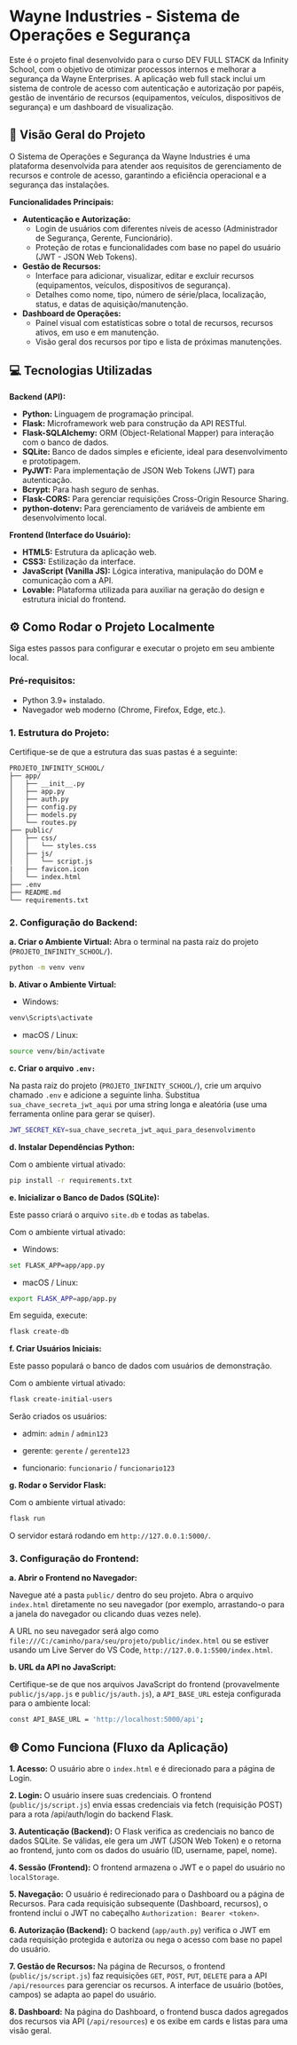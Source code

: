 # Wayne Industries - Sistema de Operações e Segurança

Este é o projeto final desenvolvido para o curso DEV FULL STACK da Infinity School, com o objetivo de otimizar processos internos e melhorar a segurança da Wayne Enterprises. A aplicação web full stack inclui um sistema de controle de acesso com autenticação e autorização por papéis, gestão de inventário de recursos (equipamentos, veículos, dispositivos de segurança) e um dashboard de visualização.

## 🚀 Visão Geral do Projeto

O Sistema de Operações e Segurança da Wayne Industries é uma plataforma desenvolvida para atender aos requisitos de gerenciamento de recursos e controle de acesso, garantindo a eficiência operacional e a segurança das instalações.

**Funcionalidades Principais:**

* **Autenticação e Autorização:**
    * Login de usuários com diferentes níveis de acesso (Administrador de Segurança, Gerente, Funcionário).
    * Proteção de rotas e funcionalidades com base no papel do usuário (JWT - JSON Web Tokens).
* **Gestão de Recursos:**
    * Interface para adicionar, visualizar, editar e excluir recursos (equipamentos, veículos, dispositivos de segurança).
    * Detalhes como nome, tipo, número de série/placa, localização, status, e datas de aquisição/manutenção.
* **Dashboard de Operações:**
    * Painel visual com estatísticas sobre o total de recursos, recursos ativos, em uso e em manutenção.
    * Visão geral dos recursos por tipo e lista de próximas manutenções.

## 💻 Tecnologias Utilizadas

**Backend (API):**
* **Python:** Linguagem de programação principal.
* **Flask:** Microframework web para construção da API RESTful.
* **Flask-SQLAlchemy:** ORM (Object-Relational Mapper) para interação com o banco de dados.
* **SQLite:** Banco de dados simples e eficiente, ideal para desenvolvimento e prototipagem.
* **PyJWT:** Para implementação de JSON Web Tokens (JWT) para autenticação.
* **Bcrypt:** Para hash seguro de senhas.
* **Flask-CORS:** Para gerenciar requisições Cross-Origin Resource Sharing.
* **python-dotenv:** Para gerenciamento de variáveis de ambiente em desenvolvimento local.

**Frontend (Interface do Usuário):**
* **HTML5:** Estrutura da aplicação web.
* **CSS3:** Estilização da interface.
* **JavaScript (Vanilla JS):** Lógica interativa, manipulação do DOM e comunicação com a API.
* **Lovable:** Plataforma utilizada para auxiliar na geração do design e estrutura inicial do frontend.

## ⚙️ Como Rodar o Projeto Localmente

Siga estes passos para configurar e executar o projeto em seu ambiente local.

### **Pré-requisitos:**

* Python 3.9+ instalado.
* Navegador web moderno (Chrome, Firefox, Edge, etc.).

### **1. Estrutura do Projeto:**

Certifique-se de que a estrutura das suas pastas é a seguinte:

```
PROJETO_INFINITY_SCHOOL/
├── app/                  
│   ├── __init__.py       
│   ├── app.py           
│   ├── auth.py           
│   ├── config.py         
│   ├── models.py         
│   └── routes.py         
├── public/               
│   ├── css/
│   │   └── styles.css
│   ├── js/
│   │   └── script.js
|   ├── favicon.icon    
│   └── index.html
├── .env                  
├── README.md            
└── requirements.txt      
```

### **2. Configuração do Backend:**

**a. Criar o Ambiente Virtual:**
Abra o terminal na pasta raiz do projeto (`PROJETO_INFINITY_SCHOOL/`).

```bash
python -m venv venv
```
**b. Ativar o Ambiente Virtual:**

* Windows:

```bash
venv\Scripts\activate
```

* macOS / Linux:

```bash
source venv/bin/activate
```

**c. Criar o arquivo `.env:`**

Na pasta raiz do projeto (`PROJETO_INFINITY_SCHOOL/`), crie um arquivo chamado `.env` e adicione a seguinte linha. Substitua `sua_chave_secreta_jwt_aqui` por uma string longa e aleatória (use uma ferramenta online para gerar se quiser).

```bash
JWT_SECRET_KEY=sua_chave_secreta_jwt_aqui_para_desenvolvimento
```

**d. Instalar Dependências Python:**

Com o ambiente virtual ativado:

```bash
pip install -r requirements.txt
```

**e. Inicializar o Banco de Dados (SQLite):**

Este passo criará o arquivo `site.db` e todas as tabelas.

Com o ambiente virtual ativado:

* Windows:

```bash
set FLASK_APP=app/app.py
```

* macOS / Linux:

```bash
export FLASK_APP=app/app.py
```

Em seguida, execute:

```bash
flask create-db
```

**f. Criar Usuários Iniciais:**

Este passo populará o banco de dados com usuários de demonstração.

Com o ambiente virtual ativado:

```bash
flask create-initial-users
```

Serão criados os usuários:

* admin: `admin` / `admin123`

* gerente: `gerente` / `gerente123`

* funcionario: `funcionario` / `funcionario123`

**g. Rodar o Servidor Flask:**

Com o ambiente virtual ativado:

```bash
flask run
```

O servidor estará rodando em `http://127.0.0.1:5000/`.


### **3. Configuração do Frontend:**


**a. Abrir o Frontend no Navegador:**


Navegue até a pasta `public/` dentro do seu projeto.
Abra o arquivo `index.html` diretamente no seu navegador (por exemplo, arrastando-o para a janela do navegador ou clicando duas vezes nele).

A URL no seu navegador será algo como `file:///C:/caminho/para/seu/projeto/public/index.html` ou se estiver usando um Live Server do VS Code, `http://127.0.0.1:5500/index.html`.

**b. URL da API no JavaScript:**

Certifique-se de que nos arquivos JavaScript do frontend (provavelmente `public/js/app.js` e `public/js/auth.js`), a `API_BASE_URL` esteja configurada para o ambiente local:

```bash 
const API_BASE_URL = 'http://localhost:5000/api';
```

## 🌐 Como Funciona (Fluxo da Aplicação)

**1. Acesso:** O usuário abre o `index.html` e é direcionado para a página de Login.

**2. Login:** O usuário insere suas credenciais. O frontend (`public/js/script.js`) envia essas credenciais via fetch (requisição POST) para a rota /api/auth/login do backend Flask.

**3. Autenticação (Backend):** O Flask verifica as credenciais no banco de dados SQLite. Se válidas, ele gera um JWT (JSON Web Token) e o retorna ao frontend, junto com os dados do usuário (ID, username, papel, nome).

**4. Sessão (Frontend):** O frontend armazena o JWT e o papel do usuário no `localStorage`.

**5. Navegação:** O usuário é redirecionado para o Dashboard ou a página de Recursos. Para cada requisição subsequente (Dashboard, recursos), o frontend inclui o JWT no cabeçalho `Authorization: Bearer <token>`.

**6. Autorização (Backend):** O backend (`app/auth.py`) verifica o JWT em cada requisição protegida e autoriza ou nega o acesso com base no papel do usuário.

**7. Gestão de Recursos:** Na página de Recursos, o frontend (`public/js/script.js`) faz requisições `GET`, `POST`, `PUT`, `DELETE` para a API `/api/resources` para gerenciar os recursos. A interface de usuário (botões, campos) se adapta ao papel do usuário.

**8. Dashboard:** Na página do Dashboard, o frontend busca dados agregados dos recursos via API (`/api/resources`) e os exibe em cards e listas para uma visão geral.
